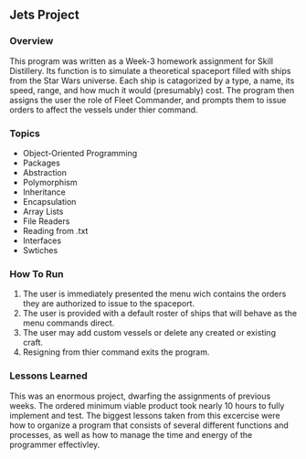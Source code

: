 ## Jets Project
### Overview
This program was written as a Week-3 homework assignment for Skill Distillery. Its function is to simulate a theoretical spaceport
filled with ships from the Star Wars universe. Each ship is catagorized by a type, a name, its speed, range, and how much it would (presumably) cost.
The program then assigns the user the role of Fleet Commander, and prompts them to issue orders to affect the vessels under thier command.

### Topics
* Object-Oriented Programming
* Packages
* Abstraction
* Polymorphism
* Inheritance
* Encapsulation
* Array Lists
* File Readers
* Reading from .txt
* Interfaces
* Swtiches

### How To Run
1. The user is immediately presented the menu wich contains the orders they are authorized to issue to the spaceport. 
2. The user is provided with a default roster of ships that will behave as the menu commands direct.
3. The user may add custom vessels or delete any created or existing craft.
4. Resigning from thier command exits the program.

### Lessons Learned
This was an enormous project, dwarfing the assignments of previous weeks. The ordered minimum viable product took nearly 
10 hours to fully implement and test. The biggest lessons taken from this excercise were how to organize a program that consists 
of several different functions and processes, as well as how to manage the time and energy of the programmer effectivley. 

